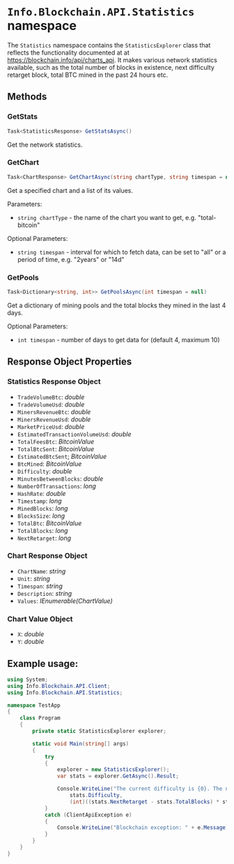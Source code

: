 # `Info.Blockchain.API.Statistics` namespace

The `Statistics` namespace contains the `StatisticsExplorer` class that reflects the functionality documented at at https://blockchain.info/api/charts_api. It makes various network statistics available, such as the total number of blocks in existence, next difficulty retarget block, total BTC mined in the past 24 hours etc.

## Methods

### GetStats

```csharp
Task<StatisticsResponse> GetStatsAsync()
```

Get the network statistics.

### GetChart

```csharp
Task<ChartResponse> GetChartAsync(string chartType, string timespan = null)
```

Get a specified chart and a list of its values.

Parameters:
* `string chartType` - the name of the chart you want to get, e.g. "total-bitcoin"

Optional Parameters:
* `string timespan` - interval for which to fetch data, can be set to "all" or a period of time, e.g. "2years" or "14d"

### GetPools

```csharp
Task<Dictionary<string, int>> GetPoolsAsync(int timespan = null)
```

Get a dictionary of mining pools and the total blocks they mined in the last 4 days.

Optional Parameters:
* `int timespan` - number of days to get data for (default 4, maximum 10)

## Response Object Properties

### Statistics Response Object

* `TradeVolumeBtc`: *double*
* `TradeVolumeUsd`: *double*
* `MinersRevenueBtc`: *double*
* `MinersRevenueUsd`: *double*
* `MarketPriceUsd`: *double*
* `EstimatedTransactionVolumeUsd`: *double*
* `TotalFeesBtc`: *BitcoinValue*
* `TotalBtcSent`: *BitcoinValue*
* `EstimatedBtcSent`; *BitcoinValue*
* `BtcMined`: *BitcoinValue*
* `Difficulty`: *double*
* `MinutesBetweenBlocks`: *double*
* `NumberOfTransactions`: *long*
* `HashRate`: *double*
* `Timestamp`: *long*
* `MinedBlocks`: *long*
* `BlocksSize`: *long*
* `TotalBtc`: *BitcoinValue*
* `TotalBlocks`: *long*
* `NextRetarget`: *long*

### Chart Response Object

* `ChartName`: *string*
* `Unit`: *string*
* `Timespan`: *string*
* `Description`: *string*
* `Values`: *IEnumerable(ChartValue)*

### Chart Value Object

* `X`: *double*
* `Y`: *double*

## Example usage:

```csharp
using System;
using Info.Blockchain.API.Client;
using Info.Blockchain.API.Statistics;

namespace TestApp
{
    class Program
    {
        private static StatisticsExplorer explorer;

        static void Main(string[] args)
        {
            try
            {
                explorer = new StatisticsExplorer();
                var stats = explorer.GetAsync().Result;

                Console.WriteLine("The current difficulty is {0}. The next retarget will happen in {1} hours",
                    stats.Difficulty,
                    (int)((stats.NextRetarget - stats.TotalBlocks) * stats.MinutesBetweenBlocks / 60));
            }
            catch (ClientApiException e)
            {
                Console.WriteLine("Blockchain exception: " + e.Message);
            }
        }
    }
}
```
